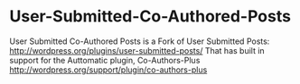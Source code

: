 User-Submitted-Co-Authored-Posts
================================

User Submitted Co-Authored Posts is a Fork of User Submitted Posts: http://wordpress.org/plugins/user-submitted-posts/ That has built in support for the Auttomatic plugin, Co-Authors-Plus http://wordpress.org/support/plugin/co-authors-plus

